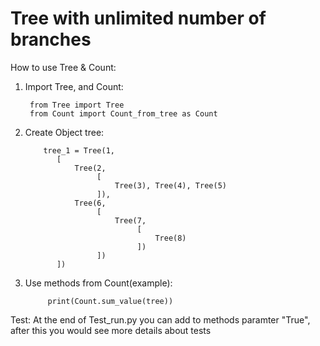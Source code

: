 # Tree with unlimited number of branches

How to use Tree & Count:
1. Import Tree, and Count:
    
        from Tree import Tree
        from Count import Count_from_tree as Count
2. Create Object tree:
    
           tree_1 = Tree(1,
              [
                  Tree(2,
                       [
                           Tree(3), Tree(4), Tree(5)
                       ]),
                  Tree(6,
                       [
                           Tree(7,
                                [
                                    Tree(8)
                                ])
                       ])
              ])

3. Use methods from Count(example):
         
            print(Count.sum_value(tree))


 Test:
  At the end of Test_run.py you can add to methods paramter "True", after this you would see more details about tests
